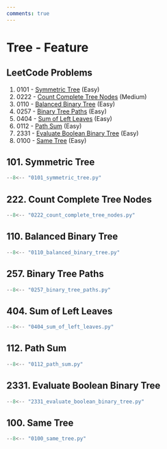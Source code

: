 ```yaml
---
comments: true
---
```


# Tree - Feature

## LeetCode Problems

1. 0101 - [Symmetric Tree](https://leetcode.com/problems/symmetric-tree/) (Easy)
2. 0222 - [Count Complete Tree Nodes](https://leetcode.com/problems/count-complete-tree-nodes/) (Medium)
3. 0110 - [Balanced Binary Tree](https://leetcode.com/problems/balanced-binary-tree/) (Easy)
4. 0257 - [Binary Tree Paths](https://leetcode.com/problems/binary-tree-paths/) (Easy)
5. 0404 - [Sum of Left Leaves](https://leetcode.com/problems/sum-of-left-leaves/) (Easy)
6. 0112 - [Path Sum](https://leetcode.com/problems/path-sum/) (Easy)
7. 2331 - [Evaluate Boolean Binary Tree](https://leetcode.com/problems/evaluate-boolean-binary-tree/) (Easy)
8. 0100 - [Same Tree](https://leetcode.com/problems/same-tree/) (Easy)

## 101. Symmetric Tree

```python
--8<-- "0101_symmetric_tree.py"
```

## 222. Count Complete Tree Nodes

```python
--8<-- "0222_count_complete_tree_nodes.py"
```

## 110. Balanced Binary Tree

```python
--8<-- "0110_balanced_binary_tree.py"
```

## 257. Binary Tree Paths

```python
--8<-- "0257_binary_tree_paths.py"
```

## 404. Sum of Left Leaves

```python
--8<-- "0404_sum_of_left_leaves.py"
```

## 112. Path Sum

```python
--8<-- "0112_path_sum.py"
```

## 2331. Evaluate Boolean Binary Tree

```python
--8<-- "2331_evaluate_boolean_binary_tree.py"
```

## 100. Same Tree

```python
--8<-- "0100_same_tree.py"
```
